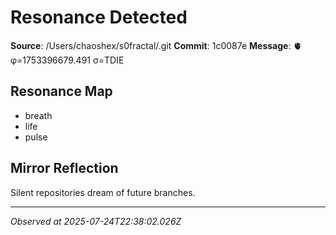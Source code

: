 # Resonance Detected

**Source**: /Users/chaoshex/s0fractal/.git
**Commit**: 1c0087e
**Message**: 🫀 φ=1753396679.491 σ=TDIE 

## Resonance Map
- breath
- life
- pulse

## Mirror Reflection
Silent repositories dream of future branches.

---
*Observed at 2025-07-24T22:38:02.026Z*
